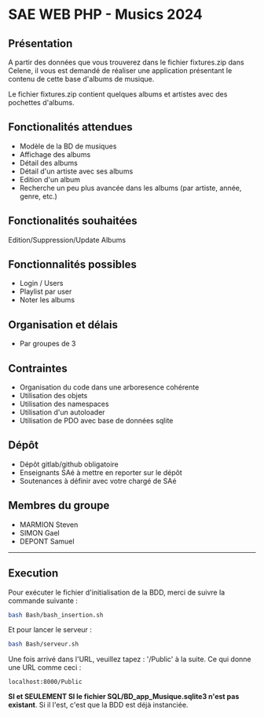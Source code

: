 # SAE WEB PHP - Musics 2024

## Présentation

A partir des données que vous trouverez dans le fichier fixtures.zip dans Celene, il vous est demandé de
réaliser une application présentant le contenu de cette base d'albums de musique.

Le fichier fixtures.zip contient quelques albums et artistes avec des pochettes d'albums.

## Fonctionalités attendues

- Modèle de la BD de musiques  
- Affichage des albums
- Détail des albums
- Détail d'un artiste avec ses albums
- Edition d'un album
- Recherche un peu plus avancée dans les albums (par artiste, année, genre, etc.)

## Fonctionalités souhaitées

Edition/Suppression/Update Albums

## Fonctionnalités possibles

- Login / Users
- Playlist par user
- Noter les albums

## Organisation et délais

- Par groupes de 3

## Contraintes

- Organisation du code dans une arboresence cohérente
- Utilisation des objets
- Utilisation des namespaces
- Utilisation d'un autoloader
- Utilisation de PDO avec base de données sqlite

## Dépôt

- Dépôt gitlab/github obligatoire
- Enseignants SAé à mettre en reporter sur le dépôt
- Soutenances à définir avec votre chargé de SAé

## Membres du groupe

- MARMION Steven
- SIMON Gael
- DEPONT Samuel

---

## Execution

Pour exécuter le fichier d'initialisation de la BDD, merci de suivre la commande suivante :

```bash
bash Bash/bash_insertion.sh
```

Et pour lancer le serveur :

```bash
bash Bash/serveur.sh
```

Une fois arrivé dans l'URL, veuillez tapez : '/Public' à la suite. Ce qui donne une URL comme ceci :

```text
localhost:8000/Public
```

**SI et SEULEMENT SI le fichier SQL/BD_app_Musique.sqlite3 n'est pas existant**. Si il l'est, c'est que la BDD est déjà instanciée.
